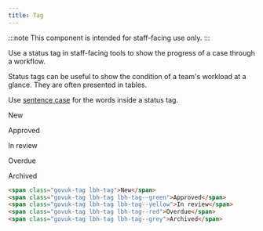 ```yaml
---
title: Tag
---
```


:::note
This component is intended for staff-facing use only.
:::

Use a status tag in staff-facing tools to show the progress of a case through a workflow.

Status tags can be useful to show the condition of a team's workload at a glance. They are often presented in tables.

Use [sentence case](https://apastyle.apa.org/style-grammar-guidelines/capitalization/sentence-case) for the words inside a status tag.

<p>
    <span class="govuk-tag lbh-tag">New</span>
</p>

<p>
    <span class="govuk-tag lbh-tag lbh-tag--green">Approved</span>
</p>

<p>
    <span class="govuk-tag lbh-tag lbh-tag--yellow">In review</span>
</p>

<p>
    <span class="govuk-tag lbh-tag lbh-tag--red">Overdue</span>
</p>

<p>
    <span class="govuk-tag lbh-tag lbh-tag--grey">Archived</span>
</p>

```html
<span class="govuk-tag lbh-tag">New</span>
<span class="govuk-tag lbh-tag lbh-tag--green">Approved</span>
<span class="govuk-tag lbh-tag lbh-tag--yellow">In review</span>
<span class="govuk-tag lbh-tag lbh-tag--red">Overdue</span>
<span class="govuk-tag lbh-tag lbh-tag--grey">Archived</span>
```
